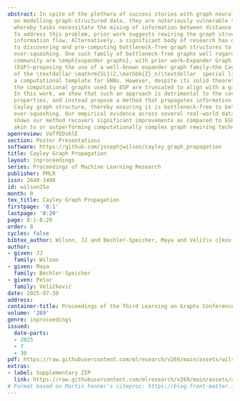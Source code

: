 ```yaml
---
abstract: In spite of the plethora of success stories with graph neural networks (GNNs)
  on modelling graph-structured data, they are notoriously vulnerable to over-squashing,
  whereby tasks necessitate the mixing of information between distance pairs of nodes.
  To address this problem, prior work suggests rewiring the graph structure to improve
  information flow. Alternatively, a significant body of research has dedicated itself
  to discovering and pre-computing bottleneck-free graph structures to ameliorate
  over-squashing. One such family of bottleneck-free graphs well regarded in the mathematical
  community are \emph{expander graphs}, with prior work—Expander Graph Propagation
  (EGP)—proposing the use of a well-known expander graph family—the Cayley graphs
  of the \textdollar \mathrm{SL}(2,\mathbb{Z}_n)\textdollar  special linear group—as
  a computational template for GNNs. However, despite its solid theoretical grounding,
  the computational graphs used by EGP are truncated to align with a given input graph.
  In this work, we show that such an approach is detrimental to the coveted expansion
  properties, and instead propose a method that propagates information over the complete
  Cayley graph structure, thereby ensuring it is bottleneck-free to better alleviate
  over-squashing. Our empirical evidence across several real-world datasets not only
  shows our method recovers significant improvements as compared to EGP, but also
  akin to or outperforming computationally complex graph rewiring techniques.
openreview: VaTfEDs6lE
section: Poster Presentations
software: https://github.com/josephjwilson/cayley_graph_propagation
title: Cayley Graph Propagation
layout: inproceedings
series: Proceedings of Machine Learning Research
publisher: PMLR
issn: 2640-3498
id: wilson25a
month: 0
tex_title: Cayley Graph Propagation
firstpage: '8:1'
lastpage: '8:20'
page: 8:1-8:20
order: 8
cycles: false
bibtex_author: Wilson, JJ and Bechler-Speicher, Maya and Veli{\v c}kovi{\' c}, Petar
author:
- given: JJ
  family: Wilson
- given: Maya
  family: Bechler-Speicher
- given: Petar
  family: Veličković
date: 2025-07-30
address:
container-title: Proceedings of the Third Learning on Graphs Conference
volume: '269'
genre: inproceedings
issued:
  date-parts:
  - 2025
  - 7
  - 30
pdf: https://raw.githubusercontent.com/mlresearch/v269/main/assets/wilson25a/wilson25a.pdf
extras:
- label: Supplementary ZIP
  link: https://raw.githubusercontent.com/mlresearch/v269/main/assets/assets/wilson25a/wilson25a-supp.zip
# Format based on Martin Fenner's citeproc: https://blog.front-matter.io/posts/citeproc-yaml-for-bibliographies/
---
```

